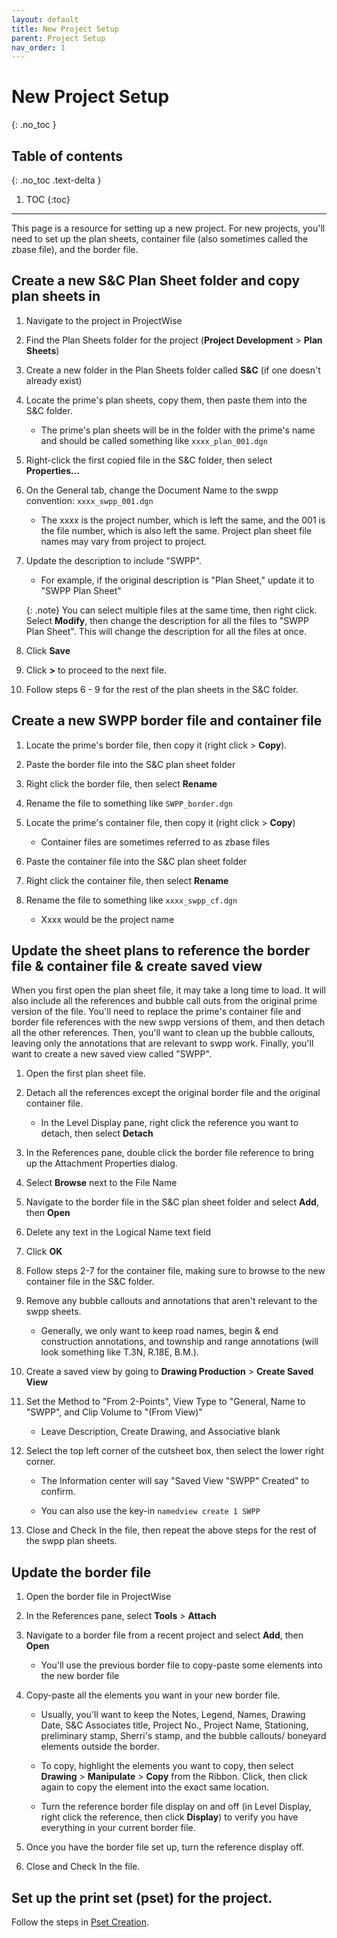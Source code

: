 ```yaml
---
layout: default
title: New Project Setup
parent: Project Setup
nav_order: 1
---
```


# New Project Setup
{: .no_toc }

## Table of contents
{: .no_toc .text-delta }

1. TOC
{:toc}

---

This page is a resource for setting up a new project. For new
projects, you'll need to set up the plan sheets, container file (also
sometimes called the zbase file), and the border file.

## Create a new S&C Plan Sheet folder and copy plan sheets in

1.  Navigate to the project in ProjectWise

2.  Find the Plan Sheets folder for the project (**Project Development** > **Plan Sheets**)

3.  Create a new folder in the Plan Sheets folder called **S&C** (if one
    doesn't already exist)

4.  Locate the prime's plan sheets, copy them, then paste them into the
    S&C folder.

    -   The prime's plan sheets will be in the folder with the prime's
        name and should be called something like `xxxx_plan_001.dgn`

5.  Right-click the first copied file in the S&C folder, then select
    **Properties...**

6.  On the General tab, change the Document Name to the swpp convention:
    `xxxx_swpp_001.dgn`

    -   The xxxx is the project number, which is left the same, and the
        001 is the file number, which is also left the same. Project
        plan sheet file names may vary from project to project.

7.  Update the description to include "SWPP".

    -   For example, if the original description is "Plan Sheet," update
        it to "SWPP Plan Sheet"
    
    {: .note}
    You can select multiple files at the same time, then right click. Select **Modify**, then change the description for all the files to "SWPP Plan Sheet". This will change the description for all the files at once.

8.  Click **Save**

9.  Click **>** to proceed to the next file.

10. Follow steps 6 - 9 for the rest of the plan sheets in the S&C
    folder.

## Create a new SWPP border file and container file

1.  Locate the prime's border file, then copy it (right click > **Copy**).

2.  Paste the border file into the S&C plan sheet folder

3.  Right click the border file, then select **Rename**

4.  Rename the file to something like `SWPP_border.dgn`

5.  Locate the prime's container file, then copy it (right click >
    **Copy**)

    -   Container files are sometimes referred to as zbase files

6.  Paste the container file into the S&C plan sheet folder

7.  Right click the container file, then select **Rename**

8.  Rename the file to something like `xxxx_swpp_cf.dgn`

    -   Xxxx would be the project name

## Update the sheet plans to reference the border file & container file & create saved view

When you first open the plan sheet file, it may take a long time to
load. It will also include all the references and bubble call outs from
the original prime version of the file. You'll need to replace the
prime's container file and border file references with the new swpp
versions of them, and then detach all the other references. Then, you'll
want to clean up the bubble callouts, leaving only the annotations that
are relevant to swpp work. Finally, you'll want to create a new saved
view called "SWPP".

1.  Open the first plan sheet file.

2.  Detach all the references except the original border file and the
    original container file.

    -   In the Level Display pane, right click the reference you want to
        detach, then select **Detach**

3.  In the References pane, double click the border file reference to
    bring up the Attachment Properties dialog.

4.  Select **Browse** next to the File Name

5.  Navigate to the border file in the S&C plan sheet folder and select
    **Add**, then **Open**

6.  Delete any text in the Logical Name text field

7.  Click **OK**

8.  Follow steps 2-7 for the container file, making sure to browse to
    the new container file in the S&C folder.

9.  Remove any bubble callouts and annotations that aren't relevant to
    the swpp sheets.

    -   Generally, we only want to keep road names, begin & end
        construction annotations, and township and range annotations
        (will look something like T.3N, R.18E, B.M.).

10. Create a saved view by going to **Drawing Production** > **Create Saved View**

11. Set the Method to "From 2-Points", View Type to "General, Name to
    "SWPP", and Clip Volume to "(From View)"

    -   Leave Description, Create Drawing, and Associative blank

12. Select the top left corner of the cutsheet box, then select the
    lower right corner.

    -   The Information center will say "Saved View "SWPP" Created" to
        confirm.

    -   You can also use the key-in `namedview create 1 SWPP` 

13. Close and Check In the file, then repeat the above steps for the
    rest of the swpp plan sheets.

## Update the border file

1.  Open the border file in ProjectWise

2.  In the References pane, select **Tools** > **Attach**

3.  Navigate to a border file from a recent project and select **Add**,
    then **Open**

    -   You'll use the previous border file to copy-paste some elements
        into the new border file

4.  Copy-paste all the elements you want in your new border file.

    -   Usually, you'll want to keep the Notes, Legend, Names, Drawing
        Date, S&C Associates title, Project No., Project Name,
        Stationing, preliminary stamp, Sherri's stamp, and the bubble
        callouts/ boneyard elements outside the border.

    -   To copy, highlight the elements you want to copy, then select
        **Drawing** > **Manipulate** > **Copy** from the Ribbon. Click, then click again to copy the element into the exact same location.

    -   Turn the reference border file display on and off (in Level
        Display, right click the reference, then click **Display**) to
        verify you have everything in your current border file.

5.  Once you have the border file set up, turn the reference display
    off.

6.  Close and Check In the file.

## Set up the print set (pset) for the project.

Follow the steps in [Pset Creation].

[Pset Creation]: /docs/pset-creation.md

